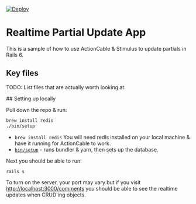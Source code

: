 [![Deploy](https://www.herokucdn.com/deploy/button.svg)](https://heroku.com/deploy)

# Realtime Partial Update App

This is a sample of how to use ActionCable & Stimulus to update partials in Rails 6.

## Key files

TODO: List files that are actually worth looking at.

## Setting up locally

Pull down the repo & run:

```bash
brew install redis
./bin/setup
```

- `brew install redis` You will need redis installed on your local machine & have it running for ActionCable to work.
- [`bin/setup`](https://github.com/MikeRogers0/RealtimePartialUpdateApp/blob/master/bin/setup) - runs bundler & yarn, then sets up the database.

Next you should be able to run:

```bash
rails s
```

To turn on the server, your port may vary but if you visit [http://localhost:3000/comments](http://localhost:3000/comments) you should be able to see the realtime updates when CRUD'ing objects.
